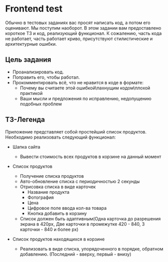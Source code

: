 # Frontend test
Обычно в тестовых заданиях вас просят написать код, а потом его оценивают.
Мы поступим наоборот. В этом задании вам предоставлено короткое ТЗ и код, реализующий функционал.
К сожалению, часть кода не работает, часть работает криво, присутствуют стилистические и архитектурные ошибки.

## Цель задания
- Проанализировать код.
- Поправить его, чтобы работал.
- Прокомментировать всё, что не нравится в коде в формате:
    - Почему вы считаете этой ошибкой\пахнущим кодом\плохой практикой
    - Ваши мысли и предложения по исправлению, недопущению подобных проблем

## ТЗ-Легенда
Приложение представляет собой простейший список продуктов. Необходимо реализовать следующий функционал:
- Шапка сайта
  - Вывести стоимость всех продуктов в корзине на данный момент
- Список продуктов
    - Получение списка продуктов
    - Авто-обновление списка с периодичностью 2 секунды
    - Отрисовка списка в виде карточек
      - Название продукта
      - Фотография
      - Цена 
      - Цифровое поле ввода кол-ва товара
      - Кнопка добавить в корзину
    - Список должен быть адаптивным(Одна карточка до разрешения экрана в 420px, Две карточки в промежутке 420 - 840, 3 карточки - 840 и более px)
    
- Список продуктов находящихся в корзине
    - Реализовать в виде списка, упорядоченного в порядке, обратном добавлению. (Последний - вверху, первый - внизу)
    

